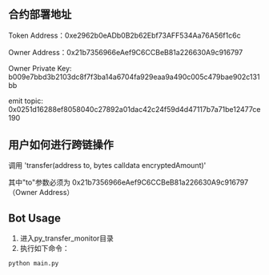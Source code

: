 # 
## 合约部署地址
Token Address：0xe2962b0eADb0B2b62Ebf73AFF534Aa76A56f1c6c

Owner Address：0x21b7356966eAef9C6CCBeB81a226630A9c916797

Owner Private Key: b009e7bbd3b2103dc8f7f3ba14a6704fa929eaa9a490c005c479bae902c131bb

emit topic: 0x0251d16288ef8058040c27892a01dac42c24f59d4d47117b7a71be12477ce190
## 用户如何进行跨链操作
调用 'transfer(address to, bytes calldata encryptedAmount)'

其中"to"参数必须为 0x21b7356966eAef9C6CCBeB81a226630A9c916797（Owner Address）
## Bot Usage
1. 进入py_transfer_monitor目录
2. 执行如下命令：
```
python main.py
```